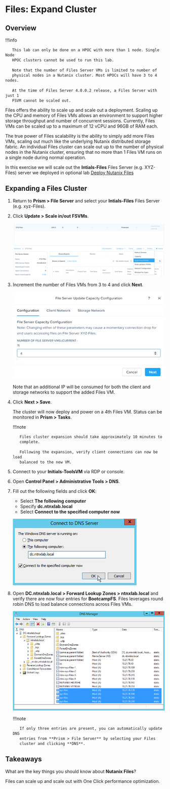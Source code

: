 # Files: Expand Cluster

## Overview

!!!info

       This lab can only be done on a HPOC with more than 1 node. Single Node
       HPOC clusters cannot be used to run this lab.
       
       Note that the number of Files Server VMs is limited to number of
       physical nodes in a Nutanix cluster. Most HPOCs will have 3 to 4 nodes.
       
       At the time of Files Server 4.0.0.2 release, a Files Server with just 1
       FSVM cannot be scaled out.
       

Files offers the ability to scale up and scale out a deployment. Scaling
up the CPU and memory of Files VMs allows an environment to support
higher storage throughput and number of concurrent sessions. Currently,
Files VMs can be scaled up to a maximum of 12 vCPU and 96GB of RAM each.

The true power of Files scalability is the ability to simply add more
Files VMs, scaling out much like the underlying Nutanix distributed
storage fabric. An individual Files cluster can scale out up to the
number of physical nodes in the Nutanix cluster, ensuring that no more
than 1 Files VM runs on a single node during normal operation.

In this exercise we will scale out the **Intials-Files** Files Server (e.g. XYZ-Files) server we deployed in optional lab [Deploy Nutanix Files](../files_deploy/files_deploy.md)

## Expanding a Files Cluster

1.  Return to **Prism > File Server** and select your **Intials-Files**
    Files Server (e.g. xyz-Files).

2.  Click **Update > Scale in/out FSVMs**.

    ![](images/25.png)

3.  Increment the number of Files VMs from 3 to 4 and click **Next**.

    ![](images/26.png)

    Note that an additional IP will be consumed for both the client and
    storage networks to support the added Files VM.

4.  Click **Next > Save**.

    The cluster will now deploy and power on a 4th Files VM. Status can
    be monitored in **Prism > Tasks**.

    !!!note

           Files cluster expansion should take approximately 10 minutes to
           complete.

           Following the expansion, verify client connections can now be load
           balanced to the new VM.

5.  Connect to your **Initials-ToolsVM** via RDP or console.

6.  Open **Control Panel > Administrative Tools > DNS**.

7.  Fill out the following fields and click **OK**:

    -   Select **The following computer**
    -   Specify **dc.ntnxlab.local**
    -   Select **Connect to the specified computer now**

    ![](images/28.png)

8.  Open **DC.ntnxlab.local > Forward Lookup Zones > ntnxlab.local**
    and verify there are now four entries for **BootcampFS**. Files
    leverages round robin DNS to load balance connections across Files
    VMs.

    ![](images/29.png)

    !!!note

           If only three entries are present, you can automatically update DNS
           entries from **Prism > File Server** by selecting your Files
           cluster and clicking **DNS**.

## Takeaways

What are the key things you should know about **Nutanix Files**?

Files can scale up and scale out with One Click performance optimization.
